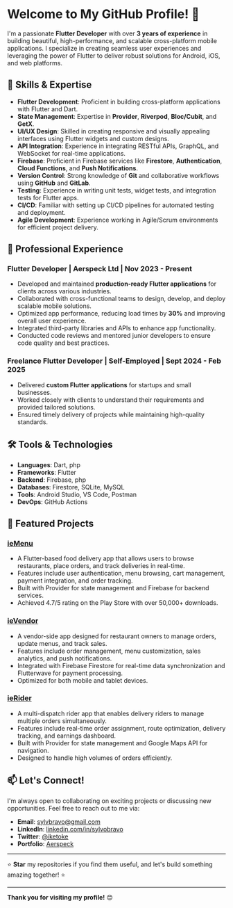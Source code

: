 # Welcome to My GitHub Profile! 👋

I'm a passionate **Flutter Developer** with over **3 years of experience** in building beautiful, high-performance, and scalable cross-platform mobile applications. I specialize in creating seamless user experiences and leveraging the power of Flutter to deliver robust solutions for Android, iOS, and web platforms.

## 🚀 Skills & Expertise

- **Flutter Development**: Proficient in building cross-platform applications with Flutter and Dart.
- **State Management**: Expertise in **Provider**, **Riverpod**, **Bloc/Cubit**, and **GetX**.
- **UI/UX Design**: Skilled in creating responsive and visually appealing interfaces using Flutter widgets and custom designs.
- **API Integration**: Experience in integrating RESTful APIs, GraphQL, and WebSocket for real-time applications.
- **Firebase**: Proficient in Firebase services like **Firestore**, **Authentication**, **Cloud Functions**, and **Push Notifications**.
- **Version Control**: Strong knowledge of **Git** and collaborative workflows using **GitHub** and **GitLab**.
- **Testing**: Experience in writing unit tests, widget tests, and integration tests for Flutter apps.
- **CI/CD**: Familiar with setting up CI/CD pipelines for automated testing and deployment.
- **Agile Development**: Experience working in Agile/Scrum environments for efficient project delivery.

## 💼 Professional Experience

### Flutter Developer | Aerspeck Ltd | Nov 2023 - Present
- Developed and maintained **production-ready Flutter applications** for clients across various industries.
- Collaborated with cross-functional teams to design, develop, and deploy scalable mobile solutions.
- Optimized app performance, reducing load times by **30%** and improving overall user experience.
- Integrated third-party libraries and APIs to enhance app functionality.
- Conducted code reviews and mentored junior developers to ensure code quality and best practices.

### Freelance Flutter Developer | Self-Employed | Sept 2024 - Feb 2025
- Delivered **custom Flutter applications** for startups and small businesses.
- Worked closely with clients to understand their requirements and provided tailored solutions.
- Ensured timely delivery of projects while maintaining high-quality standards.

## 🛠️ Tools & Technologies

- **Languages**: Dart, php
- **Frameworks**: Flutter
- **Backend**: Firebase, php
- **Databases**: Firestore, SQLite, MySQL
- **Tools**: Android Studio, VS Code, Postman
- **DevOps**: GitHub Actions

## 🌟 Featured Projects

### [ieMenu](https://iemenu.aerspeck.com)
- A Flutter-based food delivery app that allows users to browse restaurants, place orders, and track deliveries in real-time.
- Features include user authentication, menu browsing, cart management, payment integration, and order tracking.
- Built with Provider for state management and Firebase for backend services.
- Achieved 4.7/5 rating on the Play Store with over 50,000+ downloads.

### [ieVendor](https://ievendor.aerspeck.com)
- A vendor-side app designed for restaurant owners to manage orders, update menus, and track sales.
- Features include order management, menu customization, sales analytics, and push notifications.
- Integrated with Firebase Firestore for real-time data synchronization and Flutterwave for payment processing.
- Optimized for both mobile and tablet devices.

### [ieRider](https://ierider.aerspeck.com)
- A multi-dispatch rider app that enables delivery riders to manage multiple orders simultaneously.
- Features include real-time order assignment, route optimization, delivery tracking, and earnings dashboard.
- Built with Provider for state management and Google Maps API for navigation.
- Designed to handle high volumes of orders efficiently.

## 📫 Let's Connect!

I'm always open to collaborating on exciting projects or discussing new opportunities. Feel free to reach out to me via:

- **Email**: [sylvbravo@gmail.com](mailto:sylvbravo@gmail.com)
- **LinkedIn**: [linkedin.com/in/sylvobravo](https://linkedin.com/in/sylvobravo)
- **Twitter**: [@iketoke](https://twitter.com/iketoke)
- **Portfolio**: [Aerspeck](https://aerspeck.com)

---

⭐️ **Star** my repositories if you find them useful, and let's build something amazing together! ⭐️

---

**Thank you for visiting my profile!** 😊

<!---
sylvobravo/sylvobravo is a ✨ special ✨ repository because its `README.md` (this file) appears on your GitHub profile.
You can click the Preview link to take a look at your changes.
--->


<!--
**sylvbravo/sylvbravo** is a ✨ _special_ ✨ repository because its `README.md` (this file) appears on your GitHub profile.

Here are some ideas to get you started:

- 🔭 I’m currently working on ...
- 🌱 I’m currently learning ...
- 👯 I’m looking to collaborate on ...
- 🤔 I’m looking for help with ...
- 💬 Ask me about ...
- 📫 How to reach me: ...
- 😄 Pronouns: ...
- ⚡ Fun fact: ...
-->
